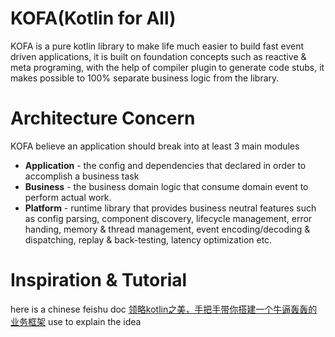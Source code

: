 # KOFA(Kotlin for All)
KOFA is a pure kotlin library to make life much easier to build fast event driven applications, 
it is built on foundation concepts such as reactive & meta programing, with the help of compiler plugin to generate code stubs, 
it makes possible to 100% separate business logic from the library.

# Architecture Concern
KOFA believe an application should break into at least 3 main modules 
- **Application** - the config and dependencies that declared in order to accomplish a business task
- **Business** - the business domain logic that consume domain event to perform actual work.
- **Platform** - runtime library that provides business neutral features such as config parsing, component discovery, lifecycle management, error handing, memory & thread management,
  event encoding/decoding & dispatching, replay & back-testing, latency optimization etc.

# Inspiration & Tutorial
here is a chinese feishu doc [领略kotlin之美，手把手带你搭建一个牛逼轰轰的业务框架](https://pv2sgxx0xup.feishu.cn/docx/LqLgdaNoeoNkhexMMjkcgJX1n4g?from=from_copylink) use to explain the idea